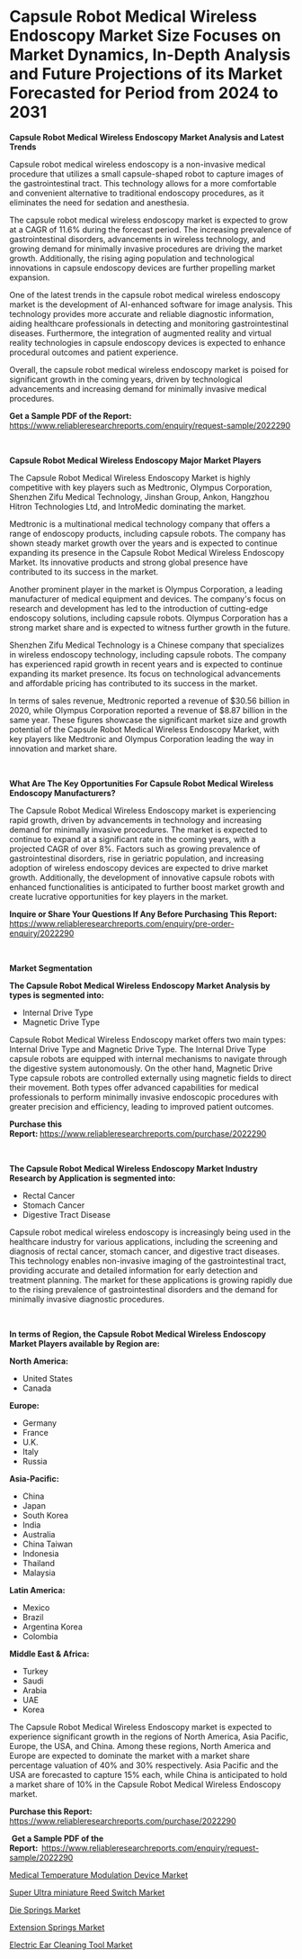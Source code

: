 <p><h1>Capsule Robot Medical Wireless Endoscopy Market Size Focuses on Market Dynamics, In-Depth Analysis and Future Projections of its Market Forecasted for Period from 2024 to 2031</h1></p><p><strong>Capsule Robot Medical Wireless Endoscopy Market Analysis and Latest Trends</strong></p>
<p><p>Capsule robot medical wireless endoscopy is a non-invasive medical procedure that utilizes a small capsule-shaped robot to capture images of the gastrointestinal tract. This technology allows for a more comfortable and convenient alternative to traditional endoscopy procedures, as it eliminates the need for sedation and anesthesia.</p><p>The capsule robot medical wireless endoscopy market is expected to grow at a CAGR of 11.6% during the forecast period. The increasing prevalence of gastrointestinal disorders, advancements in wireless technology, and growing demand for minimally invasive procedures are driving the market growth. Additionally, the rising aging population and technological innovations in capsule endoscopy devices are further propelling market expansion.</p><p>One of the latest trends in the capsule robot medical wireless endoscopy market is the development of AI-enhanced software for image analysis. This technology provides more accurate and reliable diagnostic information, aiding healthcare professionals in detecting and monitoring gastrointestinal diseases. Furthermore, the integration of augmented reality and virtual reality technologies in capsule endoscopy devices is expected to enhance procedural outcomes and patient experience.</p><p>Overall, the capsule robot medical wireless endoscopy market is poised for significant growth in the coming years, driven by technological advancements and increasing demand for minimally invasive medical procedures.</p></p>
<p><strong>Get a Sample PDF of the Report:&nbsp;</strong> <a href="https://www.reliableresearchreports.com/enquiry/request-sample/2022290">https://www.reliableresearchreports.com/enquiry/request-sample/2022290</a></p>
<p>&nbsp;</p>
<p><strong>Capsule Robot Medical Wireless Endoscopy Major Market Players</strong></p>
<p><p>The Capsule Robot Medical Wireless Endoscopy Market is highly competitive with key players such as Medtronic, Olympus Corporation, Shenzhen Zifu Medical Technology, Jinshan Group, Ankon, Hangzhou Hitron Technologies Ltd, and IntroMedic dominating the market.</p><p>Medtronic is a multinational medical technology company that offers a range of endoscopy products, including capsule robots. The company has shown steady market growth over the years and is expected to continue expanding its presence in the Capsule Robot Medical Wireless Endoscopy Market. Its innovative products and strong global presence have contributed to its success in the market.</p><p>Another prominent player in the market is Olympus Corporation, a leading manufacturer of medical equipment and devices. The company's focus on research and development has led to the introduction of cutting-edge endoscopy solutions, including capsule robots. Olympus Corporation has a strong market share and is expected to witness further growth in the future.</p><p>Shenzhen Zifu Medical Technology is a Chinese company that specializes in wireless endoscopy technology, including capsule robots. The company has experienced rapid growth in recent years and is expected to continue expanding its market presence. Its focus on technological advancements and affordable pricing has contributed to its success in the market.</p><p>In terms of sales revenue, Medtronic reported a revenue of $30.56 billion in 2020, while Olympus Corporation reported a revenue of $8.87 billion in the same year. These figures showcase the significant market size and growth potential of the Capsule Robot Medical Wireless Endoscopy Market, with key players like Medtronic and Olympus Corporation leading the way in innovation and market share.</p></p>
<p>&nbsp;</p>
<p><strong>What Are The Key Opportunities For Capsule Robot Medical Wireless Endoscopy Manufacturers?</strong></p>
<p><p>The Capsule Robot Medical Wireless Endoscopy market is experiencing rapid growth, driven by advancements in technology and increasing demand for minimally invasive procedures. The market is expected to continue to expand at a significant rate in the coming years, with a projected CAGR of over 8%. Factors such as growing prevalence of gastrointestinal disorders, rise in geriatric population, and increasing adoption of wireless endoscopy devices are expected to drive market growth. Additionally, the development of innovative capsule robots with enhanced functionalities is anticipated to further boost market growth and create lucrative opportunities for key players in the market.</p></p>
<p><strong>Inquire or Share Your Questions If Any Before Purchasing This Report:</strong> <a href="https://www.reliableresearchreports.com/enquiry/pre-order-enquiry/2022290">https://www.reliableresearchreports.com/enquiry/pre-order-enquiry/2022290</a></p>
<p>&nbsp;</p>
<p><strong>Market Segmentation</strong></p>
<p><strong>The Capsule Robot Medical Wireless Endoscopy Market Analysis by types is segmented into:</strong></p>
<p><ul><li>Internal Drive Type</li><li>Magnetic Drive Type</li></ul></p>
<p><p>Capsule Robot Medical Wireless Endoscopy market offers two main types: Internal Drive Type and Magnetic Drive Type. The Internal Drive Type capsule robots are equipped with internal mechanisms to navigate through the digestive system autonomously. On the other hand, Magnetic Drive Type capsule robots are controlled externally using magnetic fields to direct their movement. Both types offer advanced capabilities for medical professionals to perform minimally invasive endoscopic procedures with greater precision and efficiency, leading to improved patient outcomes.</p></p>
<p><strong>Purchase this Report:&nbsp;</strong><a href="https://www.reliableresearchreports.com/purchase/2022290">https://www.reliableresearchreports.com/purchase/2022290</a></p>
<p>&nbsp;</p>
<p><strong>The Capsule Robot Medical Wireless Endoscopy Market Industry Research by Application is segmented into:</strong></p>
<p><ul><li>Rectal Cancer</li><li>Stomach Cancer</li><li>Digestive Tract Disease</li></ul></p>
<p><p>Capsule robot medical wireless endoscopy is increasingly being used in the healthcare industry for various applications, including the screening and diagnosis of rectal cancer, stomach cancer, and digestive tract diseases. This technology enables non-invasive imaging of the gastrointestinal tract, providing accurate and detailed information for early detection and treatment planning. The market for these applications is growing rapidly due to the rising prevalence of gastrointestinal disorders and the demand for minimally invasive diagnostic procedures.</p></p>
<p>&nbsp;</p>
<p><strong>In terms of Region, the Capsule Robot Medical Wireless Endoscopy Market Players available by Region are:</strong></p>
<p>
    <p> <strong> North America: </strong>
        <ul>
            <li>United States</li>
            <li>Canada</li>
        </ul>
        </p> 
    <p> <strong> Europe: </strong>
        <ul>
            <li>Germany</li>
            <li>France</li>
            <li>U.K.</li>
            <li>Italy</li>
            <li>Russia</li>
        </ul>
        </p> 
    <p> <strong> Asia-Pacific: </strong>
        <ul>
            <li>China</li>
            <li>Japan</li>
            <li>South Korea</li>
            <li>India</li>
            <li>Australia</li>
            <li>China Taiwan</li>
            <li>Indonesia</li>
            <li>Thailand</li>
            <li>Malaysia</li>
        </ul>
        </p> 
    <p> <strong> Latin America: </strong>
        <ul>
            <li>Mexico</li>
            <li>Brazil</li>
            <li>Argentina Korea</li>
            <li>Colombia</li>
        </ul>
        </p> 
    <p> <strong> Middle East & Africa: </strong>
        <ul>
            <li>Turkey</li>
            <li>Saudi</li>
            <li>Arabia</li>
            <li>UAE</li>
            <li>Korea</li>
        </ul>
    </p>
    </p>
<p><p>The Capsule Robot Medical Wireless Endoscopy market is expected to experience significant growth in the regions of North America, Asia Pacific, Europe, the USA, and China. Among these regions, North America and Europe are expected to dominate the market with a market share percentage valuation of 40% and 30% respectively. Asia Pacific and the USA are forecasted to capture 15% each, while China is anticipated to hold a market share of 10% in the Capsule Robot Medical Wireless Endoscopy market.</p></p>
<p><strong>Purchase this Report: </strong><a href="https://www.reliableresearchreports.com/purchase/2022290">https://www.reliableresearchreports.com/purchase/2022290</a></p>
<p>&nbsp;<strong>Get a Sample PDF of the Report:&nbsp;&nbsp;</strong><a href="https://www.reliableresearchreports.com/enquiry/request-sample/2022290">https://www.reliableresearchreports.com/enquiry/request-sample/2022290</a></p>
<p><strong></strong></p>
<p><p><a href="https://github.com/nicoletavirag/Market-Research-Report-List-2/blob/main/medical-temperature-modulation-device-market.md">Medical Temperature Modulation Device Market</a></p><p><a href="https://github.com/redneck06/Market-Research-Report-List-2/blob/main/super-ultra-miniature-reed-switch-market.md">Super Ultra miniature Reed Switch Market</a></p><p><a href="https://changeable-paste-463.notion.site/Die-Springs-Market-Research-Report-Provides-thorough-Industry-Overview-which-offers-an-In-Depth-Ana-c3728f07fbf7451fa48ea576caee7fbc">Die Springs Market</a></p><p><a href="https://florentine-yuzu-f42.notion.site/Extension-Springs-Market-Size-Reflecting-a-Forecast-Till-2031-Market-By-Type-By-Application-and-By-50f8197f712d47e09db1cc53889437d7">Extension Springs Market</a></p><p><a href="https://view.publitas.com/reportprime-1/electric-ear-cleaning-tool-market-research-report-forecasted-for-period-from-2024-2031-by-market-type-market-application-and-region/">Electric Ear Cleaning Tool Market</a></p></p>